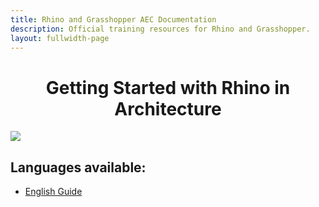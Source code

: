 ```yaml
---
title: Rhino and Grasshopper AEC Documentation
description: Official training resources for Rhino and Grasshopper.
layout: fullwidth-page
---
```


<div align="center"><h1 id="getting-started-with-rhino-aec">Getting Started with Rhino in Architecture</h1></div>

<div>
  <img src="{{ site.baseurl }}/images/title-image.png">
</div>

## Languages available:

- [English Guide]({{site.baseurl}}/en/guides/1-creating-usable-blocks.html)
